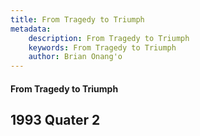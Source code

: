 ```yaml
---
title: From Tragedy to Triumph
metadata:
    description: From Tragedy to Triumph
    keywords: From Tragedy to Triumph
    author: Brian Onang'o
---
```


#### From Tragedy to Triumph

## 1993 Quater 2
